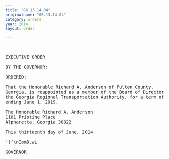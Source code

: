```yaml
---
title: "06.13.14.04"
originalname: "06.13.14.04"
category: orders
year: 2014
layout: order

---
```

<pre>
 

EXECUTIVE ORDER

BY THE GOVERNOR:

ORDERED:

That the Honorable Richard A. Anderson of Fulton County,
Georgia, is reappointed as a member of the Board of Directors of
the Georgia Regional Transportation Authority, for a term of office
ending June 1, 2019.

The Honorable Richard A. Anderson
1101 Pristine Place
Alpharetta, Georgia 30022

This thirteenth day of June, 2014

‘(’\nIomD.wL

GOVERNOR

</pre>
